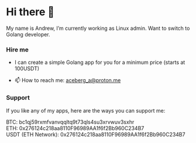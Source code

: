 # Hi there 👋

My name is Andrew, I’m currently working as Linux admin. Want to switch to Golang developer.

### Hire me

- I can create a simple Golang app for you for a minimum price (starts at 100USDT)

- 📫 How to reach me: aceberg_a@proton.me

### Support

If you like any of my apps, here are the ways you can support me:

BTC: bc1qj59rxmfvanvqqltq9t73qls4su3xrvwuv3sxhr    
ETH: 0x276124c218aa8110F96989AA1f6f2Bb960C234B7     
USDT (ETH Network): 0x276124c218aa8110F96989AA1f6f2Bb960C234B7

<!--
**aceberg/aceberg** is a ✨ _special_ ✨ repository because its `README.md` (this file) appears on your GitHub profile.

Here are some ideas to get you started:

- 🔭 I’m currently working on ...
- 🌱 I’m currently learning ...
- 👯 I’m looking to collaborate on ...
- 🤔 I’m looking for help with ...
- 💬 Ask me about ...
- 📫 How to reach me: ...
- 😄 Pronouns: ...
- ⚡ Fun fact: ...
-->
